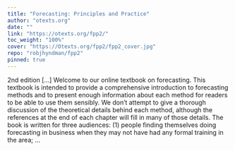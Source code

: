 ```yaml
---
title: "Forecasting: Principles and Practice"
author: "otexts.org"
date: ""
link: "https://otexts.org/fpp2/"
toc_weight: "100%"
cover: "https://Otexts.org/fpp2/fpp2_cover.jpg"
repo: "robjhyndman/fpp2"
pinned: true
---
```


2nd edition [...] Welcome to our online textbook on forecasting. This textbook is intended to provide a comprehensive introduction to forecasting methods and to present enough information about each method for readers to be able to use them sensibly. We don’t attempt to give a thorough discussion of the theoretical details behind each method, although the references at the end of each chapter will fill in many of those details. The book is written for three audiences: (1) people finding themselves doing forecasting in business when they may not have had any formal training in the area; ...

